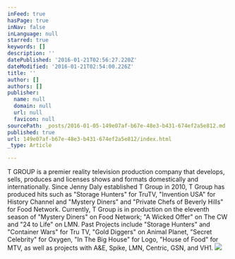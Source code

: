 ```yaml
---
inFeed: true
hasPage: true
inNav: false
inLanguage: null
starred: true
keywords: []
description: ''
datePublished: '2016-01-21T02:56:27.220Z'
dateModified: '2016-01-21T02:54:00.226Z'
title: ''
author: []
authors: []
publisher:
  name: null
  domain: null
  url: null
  favicon: null
sourcePath: _posts/2016-01-05-149e07af-b67e-48e3-b431-674ef2a5e812.md
published: true
url: 149e07af-b67e-48e3-b431-674ef2a5e812/index.html
_type: Article

---
```

T GROUP is a premier reality television production company that develops, sells, produces and licenses shows and formats domestically and internationally. Since Jenny Daly established T Group in 2010, T Group has produced hits such as "Storage Hunters" for TruTV, "Invention USA" for History Channel and "Mystery Diners" and "Private Chefs of Beverly Hills" for Food Network.
Currently, T Group is in production on the eleventh season of "Mystery Diners" on Food Network; "A Wicked Offer" on The CW and "24 to Life" on LMN. Past Projects include "Storage Hunters" and "Container Wars" for Tru TV, "Gold Diggers" on Animal Planet, "Secret Celebrity" for Oxygen, "In The Big House" for Logo, "House of Food" for MTV, as well as projects with A&E, Spike, LMN, Centric, GSN, and VH1\.
![](https://the-grid-user-content.s3-us-west-2.amazonaws.com/cfc44b4b-e1f1-4475-b9b8-8d5cae08b4d4.png)